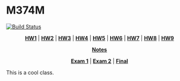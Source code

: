 # M374M

[![Build Status](https://travis-ci.org/hershal/m374m.svg?branch=master)](https://travis-ci.org/hershal/m374m)

<p align="center">
<b><a href="http://r2labs.us/static/m374m/hw1.pdf">HW1</a></b>
|
<b><a href="http://r2labs.us/static/m374m/hw2.pdf">HW2</a></b>
|
<b><a href="http://r2labs.us/static/m374m/hw3.pdf">HW3</a></b>
|
<b><a href="http://r2labs.us/static/m374m/hw4.pdf">HW4</a></b>
|
<b><a href="http://r2labs.us/static/m374m/hw5.pdf">HW5</a></b>
|
<b><a href="http://r2labs.us/static/m374m/hw6.pdf">HW6</a></b>
|
<b><a href="http://r2labs.us/static/m374m/hw7.pdf">HW7</a></b>
|
<b><a href="http://r2labs.us/static/m374m/hw8.pdf">HW8</a></b>
|
<b><a href="http://r2labs.us/static/m374m/hw9.pdf">HW9</a></b>

<p align="center">
<b><a href="http://r2labs.us/static/m374m/notes.pdf">Notes</a></b>
</p>

<p align="center">
<b><a href="http://r2labs.us/static/m374m/exam-1-cheat-sheet.pdf">Exam 1</a></b>
|
<b><a href="http://r2labs.us/static/m374m/exam-2-cheat-sheet.pdf">Exam 2</a></b>
|
<b><a href="http://r2labs.us/static/m374m/final-cheat-sheet.pdf">Final</a></b>
</p>

This is a cool class.
